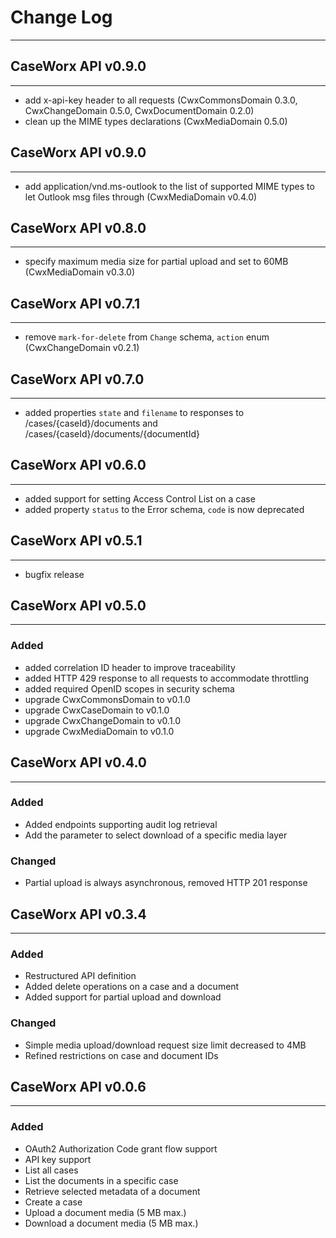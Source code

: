 # Change Log
------------

## CaseWorx API v0.9.0
----------------------
- add x-api-key header to all requests (CwxCommonsDomain 0.3.0, CwxChangeDomain 0.5.0, CwxDocumentDomain 0.2.0)
- clean up the MIME types declarations (CwxMediaDomain 0.5.0)

## CaseWorx API v0.9.0
----------------------
- add application/vnd.ms-outlook to the list of supported MIME types to let Outlook msg files through (CwxMediaDomain v0.4.0)

## CaseWorx API v0.8.0
----------------------
- specify maximum media size for partial upload and set to 60MB (CwxMediaDomain v0.3.0)

## CaseWorx API v0.7.1
----------------------
- remove `mark-for-delete` from `Change` schema, `action` enum (CwxChangeDomain v0.2.1)

## CaseWorx API v0.7.0
----------------------
- added properties `state` and `filename` to responses to /cases/{caseId}/documents and /cases/{caseId}/documents/{documentId}

## CaseWorx API v0.6.0
----------------------
- added support for setting Access Control List on a case
- added property `status` to the Error schema, `code` is now deprecated

## CaseWorx API v0.5.1
----------------------
- bugfix release

## CaseWorx API v0.5.0
----------------------

### Added
- added correlation ID header to improve traceability
- added HTTP 429 response to all requests to accommodate throttling
- added required OpenID scopes in security schema
- upgrade CwxCommonsDomain to v0.1.0
- upgrade CwxCaseDomain to v0.1.0
- upgrade CwxChangeDomain to v0.1.0
- upgrade CwxMediaDomain to v0.1.0

## CaseWorx API v0.4.0
----------------------

### Added
- Added endpoints supporting audit log retrieval
- Add the parameter to select download of a specific media layer

### Changed
- Partial upload is always asynchronous, removed HTTP 201 response

## CaseWorx API v0.3.4
----------------------

### Added
- Restructured API definition
- Added delete operations on a case and a document
- Added support for partial upload and download

### Changed
- Simple media upload/download request size limit decreased to 4MB
- Refined restrictions on case and document IDs

## CaseWorx API v0.0.6
----------------------

### Added
- OAuth2 Authorization Code grant flow support
- API key support
- List all cases
- List the documents in a specific case
- Retrieve selected metadata of a document
- Create a case
- Upload a document media (5 MB max.)
- Download a document media (5 MB max.)
